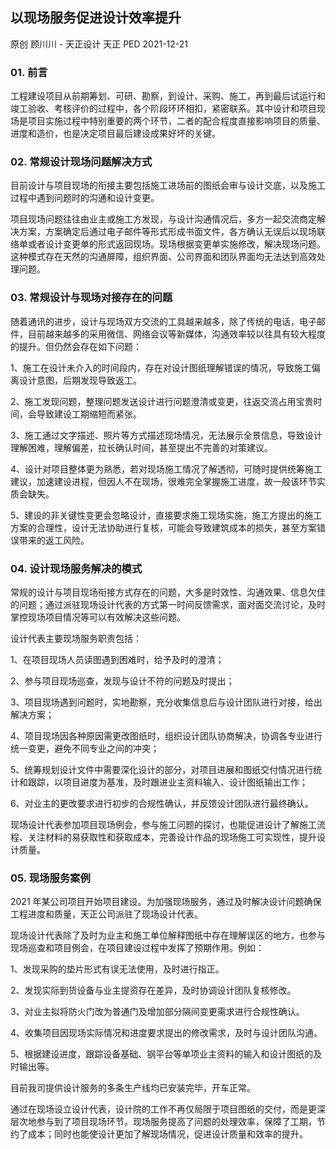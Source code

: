## 以现场服务促进设计效率提升

原创 顾川川 - 天正设计 天正 PED 2021-12-21

### 01. 前言

工程建设项目从前期筹划、可研、勘察，到设计、采购、施工，再到最后试运行和竣工验收、考核评价的过程中，各个阶段环环相扣，紧密联系。其中设计和项目现场是项目实施过程中特别重要的两个环节，二者的配合程度直接影响项目的质量、进度和造价，也是决定项目最后建设成果好坏的关键。

### 02. 常规设计现场问题解决方式

目前设计与项目现场的衔接主要包括施工进场前的图纸会审与设计交底，以及施工过程中遇到问题时的沟通和设计变更。

项目现场问题往往由业主或施工方发现，与设计沟通情况后，多方一起交流商定解决方案，方案确定后通过电子邮件等形式形成书面文件，各方确认无误后以现场联络单或者设计变更单的形式返回现场。现场根据变更单实施修改，解决现场问题。这种模式存在天然的沟通屏障，组织界面、公司界面和团队界面均无法达到高效处理问题。

### 03. 常规设计与现场对接存在的问题

随着通讯的进步，设计与现场双方交流的工具越来越多，除了传统的电话，电子邮件，目前越来越多的采用微信、网络会议等新媒体，沟通效率较以往具有较大程度的提升。但仍然会存在如下问题：

1、施工在设计未介入的时间段内，存在对设计图纸理解错误的情况，导致施工偏离设计意图，后期发现导致返工。

2、施工发现问题，整理问题发送设计进行问题澄清或变更，往返交流占用宝贵时间，会导致建设工期缩短而紧张。

3、施工通过文字描述、照片等方式描述现场情况，无法展示全景信息，导致设计理解困难，理解偏差，拉长确认时间，甚至提出不完善的对策建议。

4、设计对项目整体更为熟悉，若对现场施工情况了解透彻，可随时提供统筹施工建议，加速建设进程，但因人不在现场，很难完全掌握施工进度，故一般该环节实质会缺失。

5、建设的非关键性变更会忽略设计，直接要求施工现场实施，施工方提出的施工方案的合理性，设计无法协助进行复核，可能会导致建筑成本的损失，甚至方案错误带来的返工风险。

### 04. 设计现场服务解决的模式

常规的设计与项目现场衔接方式存在的问题，大多是时效性、沟通效果、信息欠佳的问题；通过派驻现场设计代表的方式第一时间反馈需求，面对面交流讨论，及时掌控现场项目情况等可以有效解决这些问题。

设计代表主要现场服务职责包括：

1、在项目现场人员读图遇到困难时，给予及时的澄清；

2、参与项目现场巡查，发现与设计不符的问题及时提出；

3、项目现场遇到问题时，实地勘察，充分收集信息后与设计团队进行对接，给出解决方案；

4、项目现场因各种原因需更改图纸时，组织设计团队协商解决，协调各专业进行统一变更，避免不同专业之间的冲突；

5、统筹规划设计文件中需要深化设计的部分，对项目进展和图纸交付情况进行统计和跟踪，以项目进度为基准，及时跟进业主资料输入、设计图纸输出工作；

6、对业主的更改要求进行初步的合规性确认，并反馈设计团队进行最终确认。

现场设计代表参加项目现场例会，参与施工问题的探讨，也能促进设计了解施工流程、关注材料的易获取性和获取成本，完善设计作品的现场施工可实现性，提升设计质量。

### 05. 现场服务案例

2021 年某公司项目开始项目建设。为加强现场服务，通过及时解决设计问题确保工程进度和质量，天正公司派驻了现场设计代表。

现场设计代表除了及时为业主和施工单位解释图纸中存在理解误区的地方，也参与现场巡查和项目例会，在项目建设过程中发挥了预期作用。例如：

1、发现采购的垫片形式有误无法使用，及时进行指正。

2、发现实际到货设备与业主提资存在差异，及时协调设计团队复核修改。

3、对业主拟将防火门改为普通门及增加部分隔间变更需求进行合规性确认。

4、收集项目因现场实际情况和进度要求提出的修改需求，及时与设计团队沟通。

5、根据建设进度，跟踪设备基础、钢平台等单项业主资料的输入和设计图纸的及时输出等。

目前我司提供设计服务的多条生产线均已安装完毕，开车正常。

通过在现场设立设计代表，设计院的工作不再仅局限于项目图纸的交付，而是更深层次地参与到了项目现场环节。现场服务提高了问题的处理效率，保障了工期，节约了成本；同时也能使设计更加了解现场情况，促进设计质量和效率的提升。